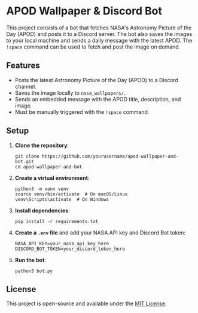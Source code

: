 # APOD Wallpaper & Discord Bot

This project consists of a bot that fetches NASA's Astronomy Picture of the Day (APOD) and posts it to a Discord server. The bot also saves the images to your local machine and sends a daily message with the latest APOD. The `!space` command can be used to fetch and post the image on demand.

## Features

- Posts the latest Astronomy Picture of the Day (APOD) to a Discord channel.
- Saves the image locally to `nasa_wallpapers/`.
- Sends an embedded message with the APOD title, description, and image.
- Must be manually triggered with the `!space` command.

## Setup

1. **Clone the repository**:

   ```
   git clone https://github.com/yourusername/apod-wallpaper-and-bot.git
   cd apod-wallpaper-and-bot
   ```

2. **Create a virtual environment**:

   ```
   python3 -m venv venv
   source venv/bin/activate  # On macOS/Linux
   venv\Scripts\activate  # On Windows
   ```

3. **Install dependencies**:

   ```
   pip install -r requirements.txt
   ```

4. **Create a `.env` file** and add your NASA API key and Discord Bot token:

   ```
   NASA_API_KEY=your_nasa_api_key_here
   DISCORD_BOT_TOKEN=your_discord_token_here
   ```

5. **Run the bot**:
   ```
   python3 bot.py
   ```

## License

This project is open-source and available under the [MIT License](LICENSE).
